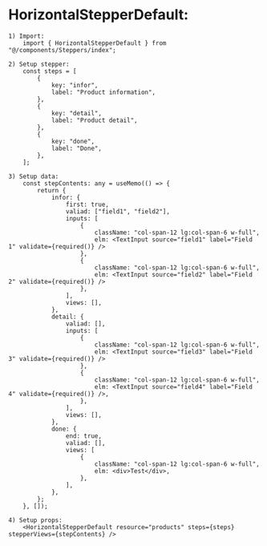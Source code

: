 # HorizontalStepperDefault:

    1) Import:
        import { HorizontalStepperDefault } from "@/components/Steppers/index";

    2) Setup stepper:
        const steps = [
            {
                key: "infor",
                label: "Product information",
            },
            {
                key: "detail",
                label: "Product detail",
            },
            {
                key: "done",
                label: "Done",
            },
        ];

    3) Setup data:
        const stepContents: any = useMemo(() => {
            return {
                infor: {
                    first: true,
                    valiad: ["field1", "field2"],
                    inputs: [
                        {
                            className: "col-span-12 lg:col-span-6 w-full",
                            elm: <TextInput source="field1" label="Field 1" validate={required()} />
                        },
                        {
                            className: "col-span-12 lg:col-span-6 w-full",
                            elm: <TextInput source="field2" label="Field 2" validate={required()} />
                        },
                    ],
                    views: [],
                },
                detail: {
                    valiad: [],
                    inputs: [
                        {
                            className: "col-span-12 lg:col-span-6 w-full",
                            elm: <TextInput source="field3" label="Field 3" validate={required()} />
                        },
                        {
                            className: "col-span-12 lg:col-span-6 w-full",
                            elm: <TextInput source="field4" label="Field 4" validate={required()} />,
                        },
                    ],
                    views: [],
                },
                done: {
                    end: true,
                    valiad: [],
                    views: [
                        {
                            className: "col-span-12 lg:col-span-6 w-full",
                            elm: <div>Test</div>,
                        },
                    ],
                },
            };
        }, []);

    4) Setup props:
        <HorizontalStepperDefault resource="products" steps={steps} stepperViews={stepContents} />